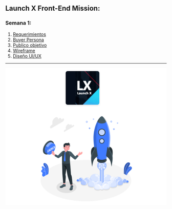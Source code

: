 

## Launch X Front-End Mission:

### Semana 1:

1. [Requerimientos](Requerimientos.pdf)
2. [Buyer Persona](Buyer-Persona.pdf)
3. [Publico objetivo]()
4. [Wireframe]()
5. [Diseño UI/UX]()


----------
![Launch X Logo](images/Launchx.png)




